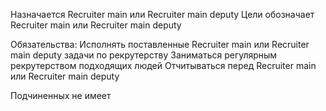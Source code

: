 Назначается Recruiter main или Recruiter main deputy
Цели обозначает Recruiter main или Recruiter main deputy

Обязательства:
Исполнять поставленные Recruiter main или Recruiter main deputy задачи по рекрутерству
Заниматься регулярным рекрутерством подходящих людей
Отчитываться перед Recruiter main или Recruiter main deputy

Подчиненных не имеет
